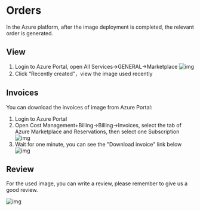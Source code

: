 # Orders

In the Azure platform, after the image deployment is completed, the relevant order is generated.

## View

1. Login to Azure Portal, open All Services->GENERAL->Marketplace
   ![img](https://libs.websoft9.com/Websoft9/DocsPicture/en/azure/azure-mkbackend-websoft9.png)
2. Click “Recently created”，view the image used recently

## Invoices

You can download the invoices of image from Azure Portal:

1. Login to Azure Portal
2. Open Cost Management+Billing->Billing->Invoices, select the tab of Azure Marketplace and Reservations, then select one Subscription
   ![img](https://libs.websoft9.com/Websoft9/DocsPicture/en/azure/azure-getinvoice0-websoft9.png)
3. Wait for one minute, you can see the "Download invoice" link below
   ![img](https://libs.websoft9.com/Websoft9/DocsPicture/en/azure/azure-getinvoice-websoft9.png)

## Review

For the used image, you can write a review, please remember to give us a good review.

![img](https://libs.websoft9.com/Websoft9/DocsPicture/en/azure/azure-review-websoft9.png)
